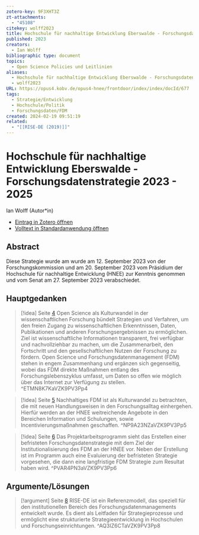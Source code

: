 ```yaml
---
zotero-key: 9F3XHT3Z
zt-attachments:
  - "45108"
citekey: wolff2023
title: Hochschule für nachhaltige Entwicklung Eberswalde - Forschungsdatenstrategie 2023 - 2025
published: 2023
creators:
  - Ian Wolff
bibliographic type: document
topics:
  - Open Science Policies und Leitlinien
aliases:
  - Hochschule für nachhaltige Entwicklung Eberswalde - Forschungsdatenstrategie 2023 - 2025
  - wolff2023
URL: https://opus4.kobv.de/opus4-hnee/frontdoor/index/index/docId/677
tags:
  - Strategie/Entwicklung
  - Hochschule/Politik
  - Forschungsdaten/FDM
created: 2024-02-19 09:51:19
related:
  - "[[RISE-DE (2019)]]"
---
```

# Hochschule für nachhaltige Entwicklung Eberswalde - Forschungsdatenstrategie 2023 - 2025
Ian Wolff (Autor\*in)

- [Eintrag in Zotero öffnen](zotero://select/library/items/9F3XHT3Z) 
- [Volltext in Standardanwendung öffnen](<file:///C:/Users/mittelba/Zotero/miba/storage/VZK9PV3P/Wolff_2023_Forschungsdatenstrategie%202023%20-%202025.pdf>)
 
## Abstract
Diese Strategie wurde am wurde am 12. September 2023 von der Forschungskommission und am 20. September 2023 vom Präsidium der Hochschule für nachhaltige Entwicklung (HNEE) zur Kenntnis genommen und vom Senat am 27. September 2023 verabschiedet.


## Hauptgedanken
> [!idea]  Seite [4](zotero://open-pdf/library/items/VZK9PV3P?page=4&annotation=ETMN8K7K)
> Open Science als Kulturwandel in der wissenschaftlichen Forschung bündelt Strategien und Verfahren, um den freien Zugang zu wissenschaftlichen Erkenntnissen, Daten, Publikationen und anderen Forschungsergebnissen zu ermöglichen. Ziel ist wissenschaftliche Informationen transparent, frei verfügbar und nachvollziehbar zu machen, um die Zusammenarbeit, den Fortschritt und den gesellschaftlichen Nutzen der Forschung zu fördern. Open Science und Forschungsdatenmanagement (FDM) stehen in engem Zusammenhang und ergänzen sich gegenseitig, wobei das FDM direkte Maßnahmen entlang des Forschungslebenszyklus umfasst, um Daten so offen wie möglich über das Internet zur Verfügung zu stellen.
> ^ETMN8K7KaVZK9PV3Pp4

> [!idea]  Seite [5](zotero://open-pdf/library/items/VZK9PV3P?page=5&annotation=NP9A23NZ)
> Nachhaltiges FDM ist als Kulturwandel zu betrachten, die mit neuen Handlungsweisen in den Forschungsalltag einhergehen. Hierfür werden an der HNEE weitreichende Angebote in den Bereichen Information und Schulungen, sowie Incentivierungsmaßnahmen geschaffen.
> ^NP9A23NZaVZK9PV3Pp5

> [!idea]  Seite [6](zotero://open-pdf/library/items/VZK9PV3P?page=6&annotation=PVAR4PN3)
> Das Projektarbeitsprogramm sieht das Erstellen einer befristeten Forschungsdatenstrategie mit dem Ziel der Institutionalisierung des FDM an der HNEE vor. Neben der Erstellung ist im Programm auch eine Evaluierung der befristeten Strategie vorgesehen, die dann eine langfristige FDM Strategie zum Resultat haben wird.
> ^PVAR4PN3aVZK9PV3Pp6

## Argumente/Lösungen
> [!argument]  Seite [8](zotero://open-pdf/library/items/VZK9PV3P?page=8&annotation=AQ3IZ6CT)
> RISE-DE ist ein Referenzmodell, das speziell für den institutionellen Bereich des Forschungsdatenmanagements entwickelt wurde. Es dient als Leitfaden für Strategieprozesse und ermöglicht eine strukturierte Strategieentwicklung in Hochschulen und Forschungseinrichtungen.
> ^AQ3IZ6CTaVZK9PV3Pp8

